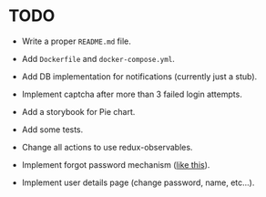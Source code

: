 # TODO

- Write a proper `README.md` file.

- Add `Dockerfile` and `docker-compose.yml`.

- Add DB implementation for notifications (currently just a stub).

- Implement captcha after more than 3 failed login attempts.

- Add a storybook for Pie chart.

- Add some tests.

- Change all actions to use redux-observables.

- Implement forgot password mechanism ([like this](http://exploreflask.com/en/latest/users.html#forgot-your-password)).

- Implement user details page (change password, name, etc...).
